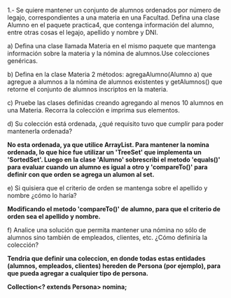 1.- Se quiere mantener un conjunto de alumnos ordenados por número de legajo, correspondientes a una materia en una Facultad. Defina una clase Alumno en el paquete practica4, que contenga información del alumno, entre otras cosas el legajo, apellido y nombre y DNI.

a) Defina una clase llamada Materia en el mismo paquete que mantenga información sobre la materia y la nómina de alumnos.Use colecciones genéricas.

b) Defina en la clase Materia 2 métodos: agregaAlumno(Alumno a) que agregue a alumnos a la nómina de alumnos existentes y getAlumnos() que retorne el conjunto de alumnos inscriptos en la materia.

c) Pruebe las clases definidas creando agregando al menos 10 alumnos en una Materia. Recorra la colección e imprima sus elementos.

d) Su colección está ordenada, ¿qué requisito tuvo que cumplir para poder mantenerla ordenada?

__No esta ordenada, ya que utilice ArrayList. Para mantener la nomina ordenada, lo que hice fue utilizar un 'TreeSet' que implementa un 'SortedSet'. Luego en la clase 'Alumno' sobrescribi el metodo 'equals()' para evaluar cuando un alumno es igual a otro y 'compareTo()' para definir con que orden se agrega un alumon al set.__

e) Si quisiera que el criterio de orden se mantenga sobre el apellido y nombre ¿cómo lo haría?

__Modificando el metodo 'compareTo()' de alumno, para que el criterio de orden sea el apellido y nombre.__

f) Analice una solución que permita mantener una nómina no sólo de alumnos sino también de empleados, clientes, etc. ¿Cómo definiría la colección?

__Tendria que definir una coleccion, en donde todas estas entidades (alumnos, empleados, clientes) hereden de Persona (por ejemplo), para que pueda agregar a cualquier tipo de persona.__

__Collection<? extends Persona> nomina;__ 